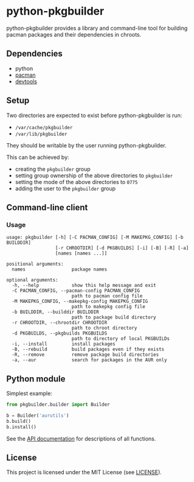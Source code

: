 # python-pkgbuilder

python-pkgbuilder provides a library and command-line tool for building pacman
packages and their dependencies in chroots.

## Dependencies

* python
* [pacman](https://www.archlinux.org/packages/core/x86_64/pacman/)
* [devtools](https://www.archlinux.org/packages/extra/any/devtools/)

## Setup

Two directories are expected to exist before python-pkgbuilder is run:

* `/var/cache/pkgbuilder`
* `/var/lib/pkgbuilder`

They should be writable by the user running python-pkgbuilder.

This can be achieved by:

* creating the `pkgbuilder` group
* setting group ownership of the above directories to `pkgbuilder`
* setting the mode of the above directories to `0775`
* adding the user to the `pkgbuilder` group

## Command-line client

### Usage

```
usage: pkgbuilder [-h] [-C PACMAN_CONFIG] [-M MAKEPKG_CONFIG] [-b BUILDDIR]
                  [-r CHROOTDIR] [-d PKGBUILDS] [-i] [-B] [-R] [-a]
                  [names [names ...]]

positional arguments:
  names                 package names

optional arguments:
  -h, --help            show this help message and exit
  -C PACMAN_CONFIG, --pacman-config PACMAN_CONFIG
                        path to pacman config file
  -M MAKEPKG_CONFIG, --makepkg-config MAKEPKG_CONFIG
                        path to makepkg config file
  -b BUILDDIR, --builddir BUILDDIR
                        path to package build directory
  -r CHROOTDIR, --chrootdir CHROOTDIR
                        path to chroot directory
  -d PKGBUILDS, --pkgbuilds PKGBUILDS
                        path to directory of local PKGBUILDs
  -i, --install         install packages
  -B, --rebuild         build packages even if they exists
  -R, --remove          remove package build directories
  -a, --aur             search for packages in the AUR only
```

## Python module

Simplest example:
```python
from pkgbuilder.builder import Builder

b = Builder('aurutils')
b.build()
b.install()
```

See the [API documentation][1] for descriptions of all functions.

[1]: https://jcrd.github.io/python-pkgbuilder/

## License

This project is licensed under the MIT License (see [LICENSE](LICENSE)).
